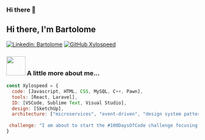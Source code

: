 ### Hi there 👋
<h2> Hi there, I'm Bartolome </h2>


[![Linkedin: Bartolome](https://img.shields.io/badge/-bartolome-blue?style=flat-square&logo=Linkedin&logoColor=white&link=https://www.linkedin.com/in/bartolomé-canitrot-2975891b9/)](https://www.linkedin.com/in/bartolomé-canitrot-2975891b9/)
[![GitHub Xylospeed](https://img.shields.io/github/followers/Xylospeed?label=follow&style=social)](https://github.com/Xylospeed)


### <img src="https://media.giphy.com/media/VgCDAzcKvsR6OM0uWg/giphy.gif" width="50"> A little more about me...  

```javascript
const Xylospeed = {
  code: [Javascript, HTML, CSS, MySQL, C++, Pawn],
  tools: [React, Laravel],
  ID: [VSCode, Sublime Text, Visual Studio],
  design: [SketchUp],
  architecture: ["microservices", "event-driven", "design system pattern"],
  
 challenge: "I am about to start the #100DaysOfCode challenge focusing on React and JS"
}
```




